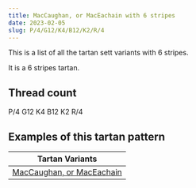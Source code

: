 ```yaml
---
title: MacCaughan, or MacEachain with 6 stripes
date: 2023-02-05
slug: P/4/G12/K4/B12/K2/R/4
---
```

This is a list of all the tartan sett variants with 6 stripes.

It is a 6 stripes tartan.


## Thread count
P/4 G12 K4 B12 K2 R/4

## Examples of this tartan pattern

| Tartan Variants |
|---------------|
| [MacCaughan, or MacEachain](/variants/p/4/g12/k4/b12/k2/r/4-b304080-g008000-k000000-p800070-rc00000)||
